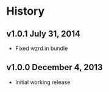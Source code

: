 # History

## v1.0.1 July 31, 2014

- Fixed wzrd.in bundle


## v1.0.0 December 4, 2013

- Initial working release
